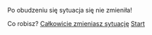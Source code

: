Po obudzeniu się sytuacja się  nie zmieniła!

Co robisz?
[Całkowicie zmieniasz sytuację](zmieniasz/zmieniasz.md)
[Start](../ptasieMleczko.md)
